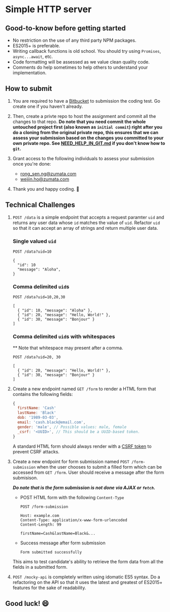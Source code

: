 # Simple HTTP server

## Good-to-know before getting started

- No restriction on the use of any third party NPM packages.
- ES2015+ is preferable.
- Writing callback functions is old school. You should try using `Promises`, `async...await`, etc.
- Code formatting will be assessed as we value clean quality code.
- Comments do help sometimes to help others to understand your implementation.

## How to submit

1. You are required to have a [Bitbucket][bitbucket-url] to submission the coding test. Go create one if you haven't already.
2. Then, create a privte repo to host the assignment and commit all the changes to that repo. **Do note that you need commit the whole untouched project first (also known as `initial commit`) right after you do a cloning from the original private repo, this ensures that we can assess your submission based on the changes you committed to your own private repo. See [NEED_HELP_IN_GIT.md][need-help-in-git-url] if you don't know how to `git`.**
3. Grant access to the following individuals to assess your submission once you're done:

    - rong_sen.ng@zumata.com
    - weijin.ho@zumata.com
    
4. Thank you and happy coding. :tada:

## Technical Challenges

1. `POST /data` is a simple endpoint that accepts a request paramter `uid` and returns any user data whose `id` matches the value of `uid`. Refactor `uid` so that it can accept an array of strings and return multiple user data.

    ### Single valued `uid`

    ```http
    POST /data?uid=10

    {
      "id": 10
      "message": "Aloha",
    }
    ```

    ### Comma delimited `uid`s

    ```http
    POST /data?uid=10,20,30

    [
      { "id": 10, "message": "Aloha" },
      { "id": 20, "message": "Hello, World!" },
      { "id": 30, "message": "Bonjour" }
    ]
    ```

    ### Comma delimited `uid`s with whitespaces

    ** Note that whitespace may present after a comma.

    ```http
    POST /data?uid=20, 30

    [
      { "id": 20, "message": "Hello, World!" },
      { "id": 30, "message": "Bonjour" }
    ]
    ```
    
2. Create a new endpoint named `GET /form` to render a HTML form that contains the following fields:

    ```js
    {
      firstName: 'Cash'
      lastName: 'Black'
      dob: '1989-03-03',
      email: 'cash.black@email.com',
      gender: 'male', // Possible values: male, female
      _csrf: '<UUID>', // This should be a UUID-based token.
    }
    ```
    
    A standard HTML form should always render with a [CSRF token][csrf-token-url] to prevent CSRF attacks.

3. Create a new endpoint for form submission named `POST /form-submission` when the user chooses to submit a filled form which can be accessed from `GET /form`. User should receive a message after the form submisison.

    _**Do note that is the form submission is not done via AJAX or `fetch`.**_

    - POST HTML form with the following `Content-Type`

      ```http
      POST /form-submission

      Host: example.com
      Content-Type: application/x-www-form-urlencoded
      Content-Length: 99

      firstName=Cash&lastName=Black&...

      ```

    - Success message after form submission

      ```
      Form submitted successfully
      ```

    This aims to test candidate's ability to retrieve the form data from all the fields in a submitted form.
    
4. `POST /mocky-api` is completely written using idomatic ES5 syntax. Do a refactoring on the API so that it uses the latest and greatest of ES2015+ features for the sake of readability.

## Good luck! :smile:

[csrf-token-url]: https://www.owasp.org/index.php/Cross-Site_Request_Forgery_(CSRF)
[bitbucket-url]: https://bitbucket.org/
[need-help-in-git-url]: /NEED_HELP_IN_GIT.md
